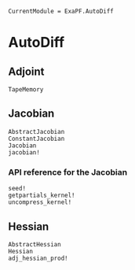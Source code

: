```@meta
CurrentModule = ExaPF.AutoDiff
```
# AutoDiff

## Adjoint

```@docs
TapeMemory
```

## Jacobian

```@docs
AbstractJacobian
ConstantJacobian
Jacobian
jacobian!
```

### API reference for the Jacobian
```@docs
seed!
getpartials_kernel!
uncompress_kernel!
```

## Hessian
```@docs
AbstractHessian
Hessian
adj_hessian_prod!
```
